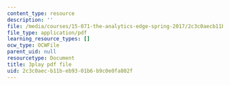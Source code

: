 ```yaml
---
content_type: resource
description: ''
file: /media/courses/15-071-the-analytics-edge-spring-2017/2c3c0aecb11beb9301b6b9c0e0fa802f_4bsc1II5KK0.pdf
file_type: application/pdf
learning_resource_types: []
ocw_type: OCWFile
parent_uid: null
resourcetype: Document
title: 3play pdf file
uid: 2c3c0aec-b11b-eb93-01b6-b9c0e0fa802f
---
```

